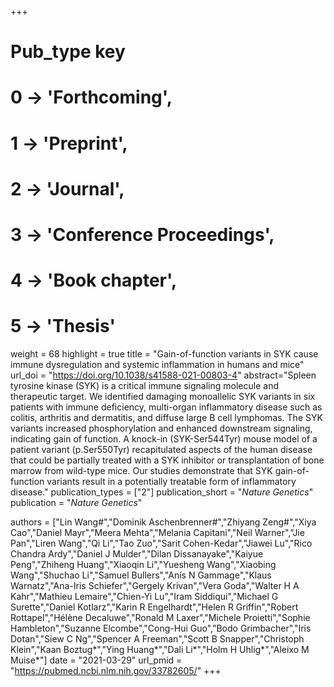 +++
# Pub_type key
# 0 -> 'Forthcoming',
# 1 -> 'Preprint',
# 2 -> 'Journal',
# 3 -> 'Conference Proceedings',
# 4 -> 'Book chapter',
# 5 -> 'Thesis'

weight = 68
highlight = true
title = "Gain-of-function variants in SYK cause immune dysregulation and systemic inflammation in humans and mice"
url_doi = "https://doi.org/10.1038/s41588-021-00803-4"
abstract="Spleen tyrosine kinase (SYK) is a critical immune signaling molecule and therapeutic target. We identified damaging monoallelic SYK variants in six patients with immune deficiency, multi-organ inflammatory disease such as colitis, arthritis and dermatitis, and diffuse large B cell lymphomas. The SYK variants increased phosphorylation and enhanced downstream signaling, indicating gain of function. A knock-in (SYK-Ser544Tyr) mouse model of a patient variant (p.Ser550Tyr) recapitulated aspects of the human disease that could be partially treated with a SYK inhibitor or transplantation of bone marrow from wild-type mice. Our studies demonstrate that SYK gain-of-function variants result in a potentially treatable form of inflammatory disease."
publication_types = ["2"]
publication_short = "*Nature Genetics*"
publication = "*Nature Genetics*"

authors = ["Lin Wang#","Dominik Aschenbrenner#","Zhiyang Zeng#","Xiya Cao","Daniel Mayr","Meera Mehta","Melania Capitani","Neil Warner","Jie Pan","Liren Wang","Qi Li","Tao Zuo","Sarit Cohen-Kedar","Jiawei Lu","Rico Chandra Ardy","Daniel J Mulder","Dilan Dissanayake","Kaiyue Peng","Zhiheng Huang","Xiaoqin Li","Yuesheng Wang","Xiaobing Wang","Shuchao Li","Samuel Bullers","Anís N Gammage","Klaus Warnatz","Ana-Iris Schiefer","Gergely Krivan","Vera Goda","Walter H A Kahr","Mathieu Lemaire","Chien-Yi Lu","Iram Siddiqui","Michael G Surette","Daniel Kotlarz","Karin R Engelhardt","Helen R Griffin","Robert Rottapel","Hélène Decaluwe","Ronald M Laxer","Michele Proietti","Sophie Hambleton","Suzanne Elcombe","Cong-Hui Guo","Bodo Grimbacher","Iris Dotan","Siew C Ng","Spencer A Freeman","Scott B Snapper","Christoph Klein","Kaan Boztug*","Ying Huang*","Dali Li*","Holm H Uhlig*","Aleixo M Muise*"]
date = "2021-03-29"
url_pmid = "https://pubmed.ncbi.nlm.nih.gov/33782605/"
+++
